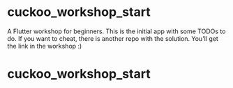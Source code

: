 # cuckoo_workshop_start

A Flutter workshop for beginners. This is the initial app with some TODOs to do. If you want to cheat, there is another repo with the solution. You'll get the link in the workshop :) 

# cuckoo_workshop_start
